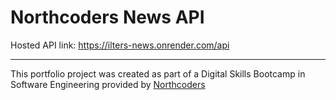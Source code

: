 # Northcoders News API

Hosted API link: https://ilters-news.onrender.com/api

---

This portfolio project was created as part of a Digital Skills Bootcamp in Software Engineering provided by [Northcoders](https://northcoders.com/)
